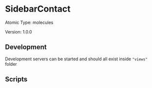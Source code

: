 # SidebarContact

Atomic Type: molecules

Version: 1.0.0

## Development 
Development servers can be started and should all exist inside `"views"` folder

## Scripts 
